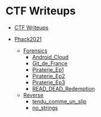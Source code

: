 # CTF Writeups

- [CTF Writeups](./README.md)

- [Phack2021]()
  - [Forensics]()
    - [Android_Cloud](./Phack2021/Forensics/Android_Cloud/README.md)
    - [Git_de_France](./Phack2021/Forensics/Git_de_France/README.md)
    - [Piraterie_Ep1](./Phack2021/Forensics/Piraterie_Ep1/README.md)
    - [Piraterie_Ep2](./Phack2021/Forensics/Piraterie_Ep2/README.md)
    - [Piraterie_Ep3](./Phack2021/Forensics/Piraterie_Ep3/README.md)
    - [READ_DEAD_Redemption](./Phack2021/Forensics/READ_DEAD_Redemption/README.md)
  - [Reverse]()
    - [tendu_comme_un_slip](./Phack2021/Reverse/tendu_comme_un_slip/README.md)
    - [no_strings](./Phack2021/Reverse/no_strings/README.md)